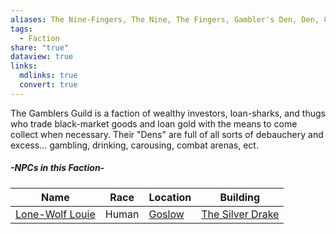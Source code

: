 ```yaml
---
aliases: The Nine-Fingers, The Nine, The Fingers, Gambler's Den, Den, Casino
tags:
  - Faction
share: "true"
dataview: true
links:
  mdlinks: true
  convert: true
---
```


The Gamblers Guild is a faction of wealthy investors, loan-sharks, and thugs who trade black-market goods and loan gold with the means to come collect when necessary. Their "Dens" are full of all sorts of debauchery and excess… gambling, drinking, carousing, combat arenas, ect.

##### -NPCs in this Faction-
| Name                                                                                | Race  | Location                                                     | Building                                                                                   |
| ----------------------------------------------------------------------------------- | ----- | ------------------------------------------------------------ | ------------------------------------------------------------------------------------------ |
| [Lone-Wolf Louie](../../Maps-&%20Geography/Cities%20&%20Towns/Goslow/NPCs/Lone-Wolf-Louie.md) | Human | [Goslow](../../Maps-&%20Geography/Cities%20&%20Towns/Goslow/Goslow.md) | [The Silver Drake](../../Maps-&%20Geography/Cities%20&%20Towns/Goslow/Locations/The-Silver-Drake.md) |
